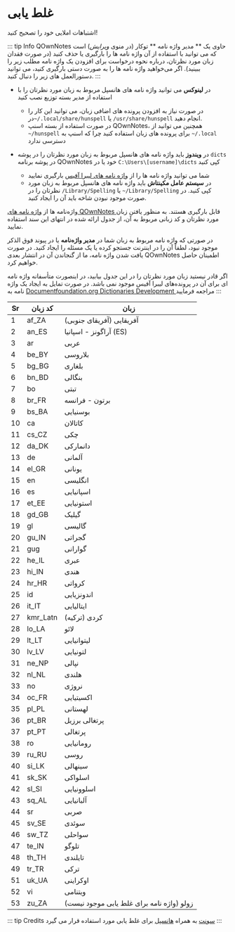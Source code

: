 # غلط یابی

اشتباهات املایی خود را تصحیح کنید!

::: tip Info
QOwnNotes حاوی یک ** مدیر واژه نامه ** توکار (در منوی *ویرایش*) است که می توانید با استفاده از آن واژه نامه ها را بارگیری یا حذف کنید (در صورت فقدان زبان مورد نظرتان، درباره نحوه درخواست برای افزودن یک واژه نامه مطلب زیر را ببینید). اگر می‌خواهید واژه نامه ها را به صورت دستی بارگیری کنید، می توانید دستورالعمل های زیر را دنبال کنید.
:::

- در **لینوکس** می توانید واژه نامه های هانسپل مربوط به زبان مورد نظرتان را با استفاده از مدیر بسته توزیع نصب کنید
    - در صورت نیاز به افزودن پرونده های اضافی زبان، می توانید این کار را در`
~/.local/share/hunspell
` یا `
/usr/share/hunspell
` انجام دهید.
    - در صورت استفاده از بسته اسنپ QOwnNotes، همچنین می توانید از `
~/hunspell
` برای پرونده های زبان استفاده کنید چرا که اسنپ به `
~/.local
` دسترسی ندارد

- در **ویندوز** باید واژه نامه های هانسپل مربوط به زبان مورد نظرتان را در پوشه `
dicts
` در پوشه برنامه QOwnNotes خود یا در `
C:\Users\[username]\dicts
` کپی کنید
    - شما می توانید واژه نامه ها را از [واژه نامه های لیبرا آفیس](https://github.com/LibreOffice/dictionaries) بارگیری نمایید
    - در **سیستم عامل مکینتاش** باید واژه نامه های هانسپل مربوط به زبان مورد نظرتان را در `
/Library/Spelling
` یا `
~/Library/Spelling
` کپی کنید. در صورت موجود نبودن شاخه باید آن را ایجاد کنید.

واژه‌نامه ها از [واژه نامه های QOwnNotes ](https://github.com/qownnotes/dictionaries) قابل بارگیری هستند. به منظور یافتن زبان مورد نظرتان و کد زبانی مربوط به آن، از جدول ارائه شده در انتهای این سند استفاده نمایید.

در صورتی که واژه نامه مربوط به زبان شما در **مدیر واژه‌نامه** یا در پیوند فوق الذکر موجود نبود، لطفاً آن را در اینترنت جستجو کرده یا یک مسئله را ایجاد کنید. در صورت یافت شدن واژه نامه، ما از گنجاندن آن در انتشار بعدی QOwnNotes اطمینان حاصل خواهیم کرد.

اگر قادر نیستید زبان مورد نظرتان را در این جدول بیابید، در اینصورت متأسفانه واژه نامه ای برای آن در پرونده‌های لیبرا آفیس موجود نمی باشد. در صورت تمایل به ایجاد یک واژه نامه به [ Documentfoundation.org Dictionaries Development ](https://wiki.documentfoundation.org/Development/Dictionaries) مراجعه فرمایید
:::

| Sr | کد زبان  | زبان                                      |
| -- | -------- | ----------------------------------------- |
| 1  | af_ZA    | آفریقایی (آفریقای جنوبی)                  |
| 2  | an_ES    | آراگونز - اسپانیا (ES)                    |
| 3  | ar       | عربی                                      |
| 4  | be_BY    | بلاروسی                                   |
| 5  | bg_BG    | بلغاری                                    |
| 6  | bn_BD    | بنگالی                                    |
| 7  | bo       | تبتی                                      |
| 8  | br_FR    | برتون - فرانسه                            |
| 9  | bs_BA    | بوسنیایی                                  |
| 10 | ca       | کاتالان                                   |
| 11 | cs_CZ    | چکی                                       |
| 12 | da_DK    | دانمارکی                                  |
| 13 | de       | آلمانی                                    |
| 14 | el_GR    | یونانی                                    |
| 15 | en       | انگلیسی                                   |
| 16 | es       | اسپانیایی                                 |
| 17 | et_EE    | استونیایی                                 |
| 18 | gd_GB    | گیلیک                                     |
| 19 | gl       | گالیسی                                    |
| 20 | gu_IN    | گجراتی                                    |
| 21 | gug      | گوارانی                                   |
| 22 | he_IL    | عبری                                      |
| 23 | hi_IN    | هندی                                      |
| 24 | hr_HR    | کرواتی                                    |
| 25 | id       | اندونزیایی                                |
| 26 | it_IT    | ایتالیایی                                 |
| 27 | kmr_Latn | کردی (ترکیه)                              |
| 28 | lo_LA    | لائو                                      |
| 29 | lt_LT    | لیتوانیایی                                |
| 30 | lv_LV    | لتونیایی                                  |
| 31 | ne_NP    | نپالی                                     |
| 32 | nl_NL    | هلندی                                     |
| 33 | no       | نروژی                                     |
| 34 | oc_FR    | اکسیتیایی                                 |
| 35 | pl_PL    | لهستانی                                   |
| 36 | pt_BR    | پرتغالی برزیل                             |
| 37 | pt_PT    | پرتغالی                                   |
| 38 | ro       | رومانیایی                                 |
| 39 | ru_RU    | روسی                                      |
| 40 | si_LK    | سینهالی                                   |
| 41 | sk_SK    | اسلواکی                                   |
| 42 | sl_Sl    | اسلوونیایی                                |
| 43 | sq_AL    | آلبانیایی                                 |
| 44 | sr       | صربی                                      |
| 45 | sv_SE    | سوئدی                                     |
| 46 | sw_TZ    | سواحلی                                    |
| 47 | te_IN    | تلوگو                                     |
| 48 | th_TH    | تایلندی                                   |
| 49 | tr_TR    | ترکی                                      |
| 51 | uk_UA    | اوکراینی                                  |
| 52 | vi       | ویتنامی                                   |
| 53 | zu_ZA    | زولو (واژه نامه برای غلط یابی موجود نیست) |

::: tip
Credits [سونت](https://github.com/KDE/sonnet) به همراه [هانسپل](https://hunspell.github.io/) برای غلط یابی مورد استفاده قرار می گیرد
:::
